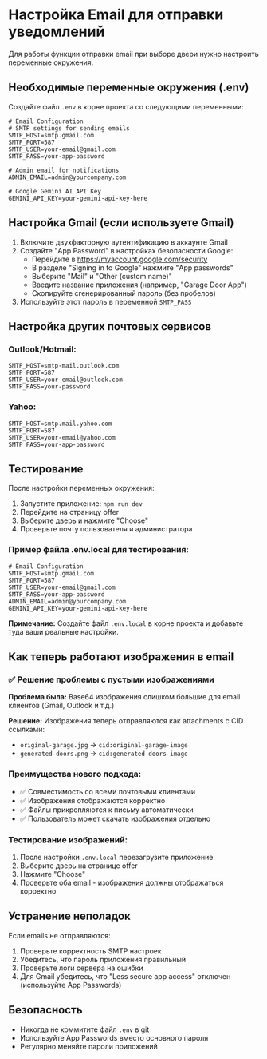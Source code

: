 # Настройка Email для отправки уведомлений

Для работы функции отправки email при выборе двери нужно настроить переменные окружения.

## Необходимые переменные окружения (.env)

Создайте файл `.env` в корне проекта со следующими переменными:

```env
# Email Configuration
# SMTP settings for sending emails
SMTP_HOST=smtp.gmail.com
SMTP_PORT=587
SMTP_USER=your-email@gmail.com
SMTP_PASS=your-app-password

# Admin email for notifications
ADMIN_EMAIL=admin@yourcompany.com

# Google Gemini AI API Key
GEMINI_API_KEY=your-gemini-api-key-here
```

## Настройка Gmail (если используете Gmail)

1. Включите двухфакторную аутентификацию в аккаунте Gmail
2. Создайте "App Password" в настройках безопасности Google:
   - Перейдите в https://myaccount.google.com/security
   - В разделе "Signing in to Google" нажмите "App passwords"
   - Выберите "Mail" и "Other (custom name)"
   - Введите название приложения (например, "Garage Door App")
   - Скопируйте сгенерированный пароль (без пробелов)
3. Используйте этот пароль в переменной `SMTP_PASS`

## Настройка других почтовых сервисов

### Outlook/Hotmail:

```env
SMTP_HOST=smtp-mail.outlook.com
SMTP_PORT=587
SMTP_USER=your-email@outlook.com
SMTP_PASS=your-password
```

### Yahoo:

```env
SMTP_HOST=smtp.mail.yahoo.com
SMTP_PORT=587
SMTP_USER=your-email@yahoo.com
SMTP_PASS=your-app-password
```

## Тестирование

После настройки переменных окружения:

1. Запустите приложение: `npm run dev`
2. Перейдите на страницу offer
3. Выберите дверь и нажмите "Choose"
4. Проверьте почту пользователя и администратора

### Пример файла .env.local для тестирования:

```env
# Email Configuration
SMTP_HOST=smtp.gmail.com
SMTP_PORT=587
SMTP_USER=your-email@gmail.com
SMTP_PASS=your-app-password
ADMIN_EMAIL=admin@yourcompany.com
GEMINI_API_KEY=your-gemini-api-key-here
```

**Примечание:** Создайте файл `.env.local` в корне проекта и добавьте туда ваши реальные настройки.

## Как теперь работают изображения в email

### ✅ Решение проблемы с пустыми изображениями

**Проблема была:** Base64 изображения слишком большие для email клиентов (Gmail, Outlook и т.д.)

**Решение:** Изображения теперь отправляются как attachments с CID ссылками:

- `original-garage.jpg` → `cid:original-garage-image`
- `generated-doors.png` → `cid:generated-doors-image`

### Преимущества нового подхода:

- ✅ Совместимость со всеми почтовыми клиентами
- ✅ Изображения отображаются корректно
- ✅ Файлы прикрепляются к письму автоматически
- ✅ Пользователь может скачать изображения отдельно

### Тестирование изображений:

1. После настройки `.env.local` перезагрузите приложение
2. Выберите дверь на странице offer
3. Нажмите "Choose"
4. Проверьте оба email - изображения должны отображаться корректно

## Устранение неполадок

Если emails не отправляются:

1. Проверьте корректность SMTP настроек
2. Убедитесь, что пароль приложения правильный
3. Проверьте логи сервера на ошибки
4. Для Gmail убедитесь, что "Less secure app access" отключен (используйте App Passwords)

## Безопасность

- Никогда не коммитите файл `.env` в git
- Используйте App Passwords вместо основного пароля
- Регулярно меняйте пароли приложений
